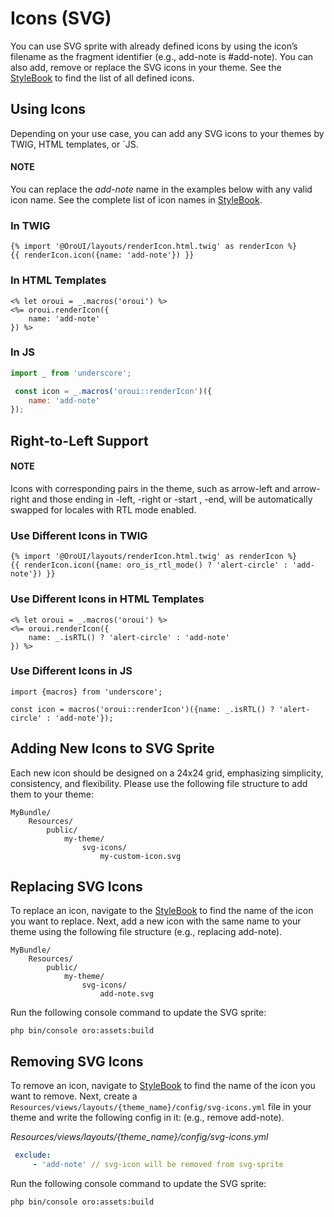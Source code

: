 <a id="frontend-svg-icons"></a>

# Icons (SVG)

You can use SVG sprite with already defined icons by using the icon’s filename as the fragment identifier (e.g., add-note is #add-note). You can also add, remove or replace the SVG icons in your theme. See the <a href="https://b2b-demo.orocommerce.com/desktop/style-book/" target="_blank">StyleBook</a> to find the list of all defined icons.

## Using Icons

Depending on your use case, you can add any SVG icons to your themes by TWIG, HTML templates, or \`JS.

#### NOTE
You can replace the *add-note* name in the examples below  with any valid icon name. See the complete list of icon names in <a href="https://b2b-demo.orocommerce.com/desktop/style-book/" target="_blank">StyleBook</a>.

### In TWIG

```twig
{% import '@OroUI/layouts/renderIcon.html.twig' as renderIcon %}
{{ renderIcon.icon({name: 'add-note'}) }}
```

### In HTML Templates

```none
<% let oroui = _.macros('oroui') %>
<%= oroui.renderIcon({
    name: 'add-note'
}) %>
```

### In JS

```js
import _ from 'underscore';

 const icon = _.macros('oroui::renderIcon')({
    name: 'add-note'
});
```

## Right-to-Left Support

#### NOTE
Icons with corresponding pairs in the theme, such as arrow-left and arrow-right and those ending in -left, -right or -start , -end,
will be automatically swapped for locales with RTL mode enabled.

### Use Different Icons in TWIG

```twig
{% import '@OroUI/layouts/renderIcon.html.twig' as renderIcon %}
{{ renderIcon.icon({name: oro_is_rtl_mode() ? 'alert-circle' : 'add-note'}) }}
```

### Use Different Icons in HTML Templates

```none
<% let oroui = _.macros('oroui') %>
<%= oroui.renderIcon({
    name: _.isRTL() ? 'alert-circle' : 'add-note'
}) %>
```

### Use Different Icons in JS

```none
import {macros} from 'underscore';

const icon = macros('oroui::renderIcon')({name: _.isRTL() ? 'alert-circle' : 'add-note'});
```

## Adding New Icons to SVG Sprite

Each new icon should be designed on a 24x24 grid, emphasizing simplicity, consistency, and flexibility.
Please use the following file structure to add them to your theme:

```none
MyBundle/
    Resources/
        public/
            my-theme/
                svg-icons/
                    my-custom-icon.svg
```

## Replacing SVG Icons

To replace an icon, navigate to the <a href="https://b2b-demo.orocommerce.com/desktop/style-book/" target="_blank">StyleBook</a> to find the name of the icon you want to replace. Next, add a new icon with the same name to your theme using the following file structure (e.g., replacing add-note).

```none
MyBundle/
    Resources/
        public/
            my-theme/
                svg-icons/
                    add-note.svg
```

Run the following console command to update the SVG sprite:

```none
php bin/console oro:assets:build
```

## Removing SVG Icons

To remove an icon, navigate to <a href="https://b2b-demo.orocommerce.com/desktop/style-book/" target="_blank">StyleBook</a> to find the name of the icon you want to remove. Next, create a `Resources/views/layouts/{theme_name}/config/svg-icons.yml` file in your theme and write the following config in it: (e.g., remove add-note).

*Resources/views/layouts/{theme_name}/config/svg-icons.yml*
```yaml
 exclude:
     - 'add-note' // svg-icon will be removed from svg-sprite
```

Run the following console command to update the SVG sprite:

```none
php bin/console oro:assets:build
```

<!-- Frontend -->

